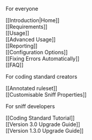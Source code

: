 For everyone

[[Introduction|Home]]  
[[Requirements]]  
[[Usage]]  
[[Advanced Usage]]  
[[Reporting]]  
[[Configuration Options]]  
[[Fixing Errors Automatically]]  
[[FAQ]]  

For coding standard creators

[[Annotated ruleset]]  
[[Customisable Sniff Properties]]

For sniff developers

[[Coding Standard Tutorial]]  
[[Version 3.0 Upgrade Guide]]  
[[Version 1.3.0 Upgrade Guide]]  